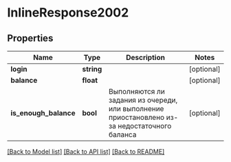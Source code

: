 # InlineResponse2002

## Properties
Name | Type | Description | Notes
------------ | ------------- | ------------- | -------------
**login** | **string** |  | [optional] 
**balance** | **float** |  | [optional] 
**is_enough_balance** | **bool** | Выполняются ли задания из очереди, или выполнение приостановлено из-за недостаточного баланса | [optional] 

[[Back to Model list]](../../README.md#documentation-for-models) [[Back to API list]](../../README.md#documentation-for-api-endpoints) [[Back to README]](../../README.md)

